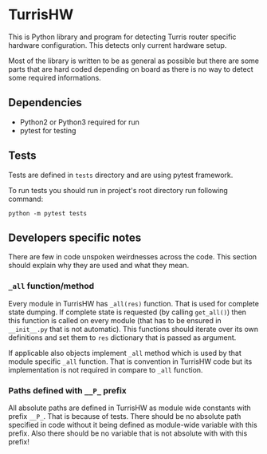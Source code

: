 TurrisHW
========
This is Python library and program for detecting Turris router specific hardware
configuration. This detects only current hardware setup.

Most of the library is written to be as general as possible but there are some
parts that are hard coded depending on board as there is no way to detect some
required informations.

Dependencies
------------
* Python2 or Python3 required for run
* pytest for testing

Tests
-----
Tests are defined in `tests` directory and are using pytest framework.

To run tests you should run in project's root directory run following command:
```
python -m pytest tests
```

Developers specific notes
-------------------------
There are few in code unspoken weirdnesses across the code. This section should
explain why they are used and what they mean.

### `_all` function/method
Every module in TurrisHW has `_all(res)` function. That is used for complete state
dumping. If complete state is requested (by calling `get_all()`) then this
function is called on every module (that has to be ensured in `__init__.py` that
is not automatic). This functions should iterate over its own definitions and set
them to `res` dictionary that is passed as argument.

If applicable also objects implement `_all` method which is used by that module
specific `_all` function. That is convention in TurrisHW code but its
implementation is not required in compare to `_all` function.

### Paths defined with `__P_` prefix
All absolute paths are defined in TurrisHW as module wide constants with prefix
`__P_`. That is because of tests. There should be no absolute path specified in
code without it being defined as module-wide variable with this prefix. Also there
should be no variable that is not absolute with with this prefix!
